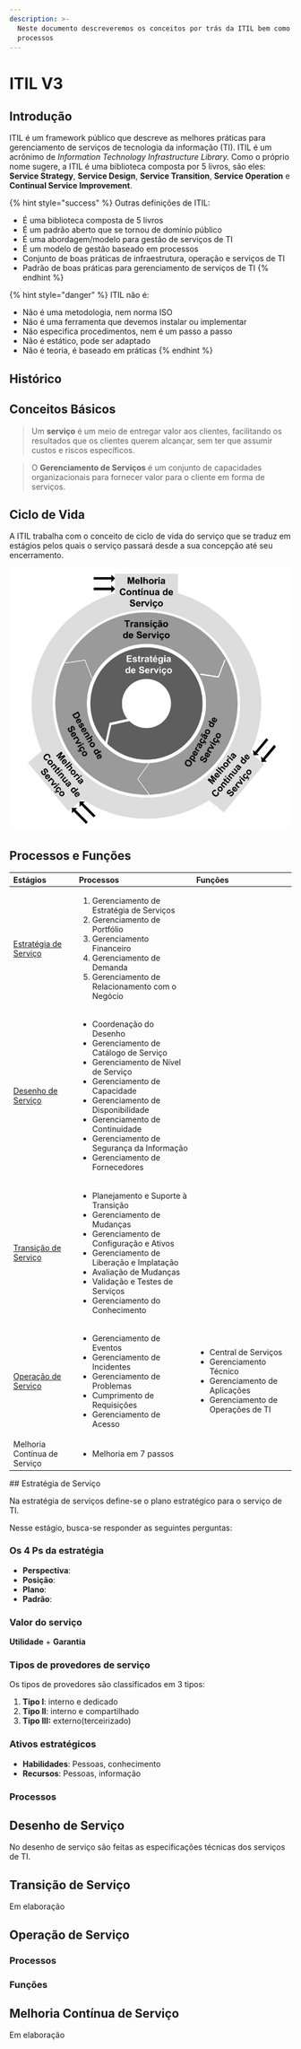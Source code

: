 ```yaml
---
description: >-
  Neste documento descreveremos os conceitos por trás da ITIL bem como seus
  processos
---
```


# ITIL V3

## Introdução

ITIL é um framework público que descreve as melhores práticas para gerenciamento de serviços de tecnologia da informação \(TI\). ITIL é um acrônimo de _Information Technology Infrastructure Library._ Como o próprio nome sugere, a ITIL é uma biblioteca composta por 5 livros, são eles: **Service Strategy**, **Service Design**, **Service Transition**, **Service Operation** e **Continual Service Improvement**.

{% hint style="success" %}
Outras definições de ITIL:

* É uma biblioteca composta de 5 livros
* É um padrão aberto que se tornou de domínio público
* É uma abordagem/modelo para gestão de serviços de TI
* É um modelo de gestão baseado em processos
* Conjunto de boas práticas de infraestrutura, operação e serviços de TI
* Padrão de boas práticas para gerenciamento de serviços de TI
{% endhint %}

{% hint style="danger" %}
ITIL não é:

* Não é uma metodologia, nem norma ISO
* Não é uma ferramenta que devemos instalar ou implementar
* Não especifica procedimentos, nem é um passo a passo
* Não é estático, pode ser adaptado
* Não é teoria, é baseado em práticas
{% endhint %}

## Histórico

## Conceitos Básicos

> Um **serviço** é um meio de entregar valor aos clientes, facilitando os resultados que os clientes querem alcançar, sem ter que assumir custos e riscos específicos.

> O **Gerenciamento de Serviços** é um conjunto de capacidades organizacionais para fornecer valor para o cliente em forma de serviços.

## Ciclo de Vida

A ITIL trabalha com o conceito de ciclo de vida do serviço que se traduz em estágios pelos quais o serviço passará desde a sua concepção até seu encerramento.

![Vis&#xE3;o geral do modelo](../.gitbook/assets/screenshot_2020-02-18-kindle-cloud-reader.png)

## Processos e Funções

<table>
  <thead>
    <tr>
      <th style="text-align:left">Est&#xE1;gios</th>
      <th style="text-align:left">Processos</th>
      <th style="text-align:left">Fun&#xE7;&#xF5;es</th>
    </tr>
  </thead>
  <tbody>
    <tr>
      <td style="text-align:left"><a href="itil-v3.md#estrategia-de-servicos">Estrat&#xE9;gia de Servi&#xE7;o</a>
      </td>
      <td style="text-align:left">
        <ol>
          <li>Gerenciamento de Estrat&#xE9;gia de Servi&#xE7;os</li>
          <li>Gerenciamento de Portf&#xF3;lio</li>
          <li>Gerenciamento Financeiro</li>
          <li>Gerenciamento de Demanda</li>
          <li>Gerenciamento de Relacionamento com o Neg&#xF3;cio</li>
        </ol>
      </td>
      <td style="text-align:left"></td>
    </tr>
    <tr>
      <td style="text-align:left"><a href="itil-v3.md#desenho-de-servico">Desenho de Servi&#xE7;o</a>
      </td>
      <td style="text-align:left">
        <ul>
          <li>Coordena&#xE7;&#xE3;o do Desenho</li>
          <li>Gerenciamento de Cat&#xE1;logo de Servi&#xE7;o</li>
          <li>Gerenciamento de N&#xED;vel de Servi&#xE7;o</li>
          <li>Gerenciamento de Capacidade</li>
          <li>Gerenciamento de Disponibilidade</li>
          <li>Gerenciamento de Continuidade</li>
          <li>Gerenciamento de Seguran&#xE7;a da Informa&#xE7;&#xE3;o</li>
          <li>Gerenciamento de Fornecedores</li>
        </ul>
      </td>
      <td style="text-align:left"></td>
    </tr>
    <tr>
      <td style="text-align:left"><a href="itil-v3.md#transicao-de-servico">Transi&#xE7;&#xE3;o de Servi&#xE7;o</a>
      </td>
      <td style="text-align:left">
        <ul>
          <li>Planejamento e Suporte &#xE0; Transi&#xE7;&#xE3;o</li>
          <li>Gerenciamento de Mudan&#xE7;as</li>
          <li>Gerenciamento de Configura&#xE7;&#xE3;o e Ativos</li>
          <li>Gerenciamento de Libera&#xE7;&#xE3;o e Implata&#xE7;&#xE3;o</li>
          <li>Avalia&#xE7;&#xE3;o de Mudan&#xE7;as</li>
          <li>Valida&#xE7;&#xE3;o e Testes de Servi&#xE7;os</li>
          <li>Gerenciamento do Conhecimento</li>
        </ul>
      </td>
      <td style="text-align:left"></td>
    </tr>
    <tr>
      <td style="text-align:left"><a href="itil-v3.md#operacao-de-servico">Opera&#xE7;&#xE3;o de Servi&#xE7;o</a>
      </td>
      <td style="text-align:left">
        <ul>
          <li>Gerenciamento de Eventos</li>
          <li>Gerenciamento de Incidentes</li>
          <li>Gerenciamento de Problemas</li>
          <li>Cumprimento de Requisi&#xE7;&#xF5;es</li>
          <li>Gerenciamento de Acesso</li>
        </ul>
      </td>
      <td style="text-align:left">
        <ul>
          <li>Central de Servi&#xE7;os</li>
          <li>Gerenciamento T&#xE9;cnico</li>
          <li>Gerenciamento de Aplica&#xE7;&#xF5;es</li>
          <li>Gerenciamento de Opera&#xE7;&#xF5;es de TI</li>
        </ul>
      </td>
    </tr>
    <tr>
      <td style="text-align:left">Melhoria Cont&#xED;nua de Servi&#xE7;o</td>
      <td style="text-align:left">
        <ul>
          <li>Melhoria em 7 passos</li>
        </ul>
      </td>
      <td style="text-align:left"></td>
    </tr>
  </tbody>
</table>## Estratégia de Serviço

Na estratégia de serviços define-se o plano estratégico para o serviço de TI.

Nesse estágio, busca-se responder as seguintes perguntas:

### Os  4 Ps  da estratégia

* **Perspectiva**:
* **Posição**:
* **Plano**:
* **Padrão**:

### Valor do serviço

**Utilidade** + **Garantia**

### Tipos de provedores de serviço

Os tipos de provedores são classificados em 3 tipos:

1. **Tipo I**: interno e dedicado
2. **Tipo II**: interno e compartilhado
3. **Tipo III:** externo\(terceirizado\)

### Ativos estratégicos

* **Habilidades**: Pessoas, conhecimento
* **Recursos**: Pessoas, informação

### Processos

## Desenho de Serviço

No desenho de serviço são feitas as especificações técnicas dos serviços de TI.

## Transição de Serviço

Em elaboração

## Operação de Serviço

### Processos

### Funções

## Melhoria Contínua de Serviço

Em elaboração

